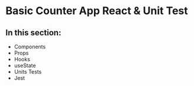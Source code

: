 # Basic Counter App React & Unit Test

## In this section:

- Components
- Props
- Hooks
- useState
- Units Tests
- Jest

